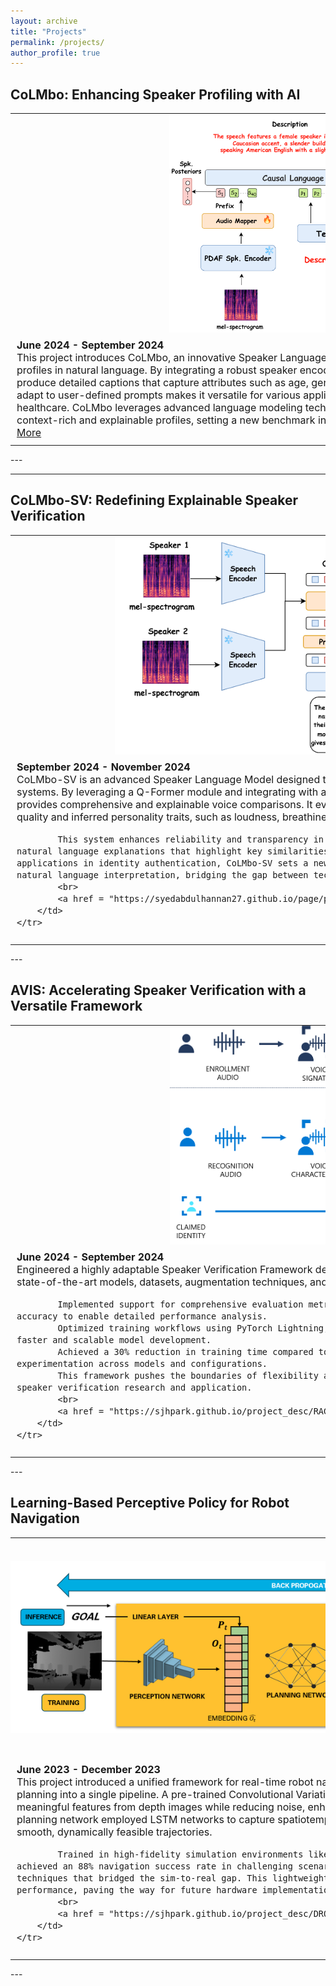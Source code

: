 ```yaml
---
layout: archive
title: "Projects"
permalink: /projects/
author_profile: true
---
```


## CoLMbo: Enhancing Speaker Profiling with AI
<table style="border: none; border-collapse: collapse;">
    <tr>
        <td style="padding: 0px; border: none;">
            <div style="width: 900px; height: 350px; border-radius: 15px; overflow: visible; text-align: center;">
                <img src="../images/colombo.png" alt="Project Image" style="width: 100%; height: 100%; object-fit: contain;">
            </div>
        </td>
    </tr>
    <tr>
        <td style="padding: 10px; border: none; vertical-align: top; font-size: 16px;">
            <b>June 2024 - September 2024</b><br>
            This project introduces CoLMbo, an innovative Speaker Language Model designed to generate descriptive speaker profiles in natural language. By integrating a robust speaker encoder with prompt-based conditioning, CoLMbo can produce detailed captions that capture attributes such as age, gender, accent, and dialect. The model's ability to adapt to user-defined prompts makes it versatile for various applications, including forensics, customer service, and healthcare. CoLMbo leverages advanced language modeling techniques and speaker embeddings to provide context-rich and explainable profiles, setting a new benchmark in speaker recognition systems.
            <br>
            <a href = "https://syedabdulhannan27.github.io/page/project_desc/COLMBO">More</a>
        </td>
    </tr>
</table>
---

---

## CoLMbo-SV: Redefining Explainable Speaker Verification
<table style="border: none; border-collapse: collapse;">
    <tr>
        <td style="padding: 0px; border: none;">
            <div style="width: 900px; height: 350px; border-radius: 15px; overflow: visible; text-align: center;">
                <img src="../images/sample_project.png" alt="Project Image" style="width: 100%; height: 100%; object-fit: contain;">
            </div>
        </td>
    </tr>
    <tr>
        <td style="padding: 10px; border: none; vertical-align: top; font-size: 16px;">
            <b>September 2024 - November 2024</b><br>
            CoLMbo-SV is an advanced Speaker Language Model designed to transform traditional speaker verification systems. By leveraging a Q-Former module and integrating with a Large Language Model (LLM), CoLMbo-SV provides comprehensive and explainable voice comparisons. It evaluates two speech inputs to analyze both voice quality and inferred personality traits, such as loudness, breathiness, and OCEAN personality dimensions.

            This system enhances reliability and transparency in speaker verification tasks by generating natural language explanations that highlight key similarities and differences between speakers. With applications in identity authentication, CoLMbo-SV sets a new benchmark for combining audio processing with natural language interpretation, bridging the gap between technical precision and user-friendly insights.
            <br>
            <a href = "https://syedabdulhannan27.github.io/page/project_desc/COLMBOSV">More</a>
        </td>
    </tr>
</table>
---


## AVIS: Accelerating Speaker Verification with a Versatile Framework
<table style="border: none; border-collapse: collapse;">
    <tr>
        <td style="padding: 0px; border: none;">
            <div style="width: 900px; height: 350px; border-radius: 15px; overflow: visible; text-align: center;">
                <img src="../images/avis.png" alt="Project Image" style="width: 100%; height: 100%; object-fit: contain;">
            </div>
        </td>
    </tr>
    <tr>
        <td style="padding: 10px; border: none; vertical-align: top; font-size: 16px;">
            <b>June 2024 - September 2024</b><br>
            Engineered a highly adaptable Speaker Verification Framework designed to integrate seamlessly with a variety of state-of-the-art models, datasets, augmentation techniques, and feature extractors. Key achievements include:

            Implemented support for comprehensive evaluation metrics such as Equal Error Rate (EER) and accuracy to enable detailed performance analysis.
            Optimized training workflows using PyTorch Lightning, leveraging distributed multi-GPU support for faster and scalable model development.
            Achieved a 30% reduction in training time compared to standard PyTorch frameworks, enabling rapid experimentation across models and configurations.
            This framework pushes the boundaries of flexibility and efficiency, setting a new standard for speaker verification research and application.
            <br>
            <a href = "https://sjhpark.github.io/project_desc/RAG">More</a>
        </td>
    </tr>
</table>
---

## Learning-Based Perceptive Policy for Robot Navigation
<table style="border: none; border-collapse: collapse;">
    <tr>
        <td style="padding: 0px; border: none;">
            <div style="width: 900px; height: 350px; border-radius: 15px; overflow: visible; text-align: center;">
                <img src="../images/drone.png" alt="Project Image" style="width: 100%; height: 100%; object-fit: contain;">
            </div>
        </td>
    </tr>
    <tr>
        <td style="padding: 10px; border: none; vertical-align: top; font-size: 16px;">
            <b>June 2023 - December 2023</b><br>
            This project introduced a unified framework for real-time robot navigation by integrating perception and path planning into a single pipeline. A pre-trained Convolutional Variational Autoencoder (CVAE) was utilized to extract meaningful features from depth images while reducing noise, enhancing the accuracy of downstream tasks. The planning network employed LSTM networks to capture spatiotemporal dependencies, enabling the generation of smooth, dynamically feasible trajectories.

            Trained in high-fidelity simulation environments like Gazebo and Matterport3D, the framework achieved an 88% navigation success rate in challenging scenarios, thanks to advanced data augmentation techniques that bridged the sim-to-real gap. This lightweight and efficient architecture ensures real-time performance, paving the way for future hardware implementations in complex, real-world environments.
            <br>
            <a href = "https://sjhpark.github.io/project_desc/DRONE">More</a>
        </td>
    </tr>
</table>
---